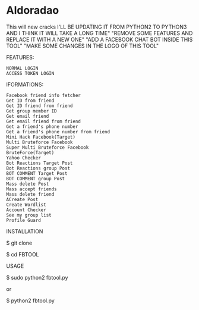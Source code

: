 # Aldoradao
This will new  cracks 
I'LL BE UPDATING IT FROM PYTHON2 TO PYTHON3 AND I THINK IT WILL TAKE A LONG TIME"
"REMOVE SOME FEATURES AND REPLACE IT WITH A NEW ONE"
"ADD A FACEBOOK CHAT BOT INSIDE THIS TOOL"
"MAKE SOME CHANGES IN THE LOGO OF THIS TOOL"





FEATURES:

    NORMAL LOGIN
    ACCESS TOKEN LOGIN

IFORMATIONS:

    Facebook friend info fetcher
    Get ID from friend
    Get ID friend from friend
    Get group member ID
    Get email friend
    Get email friend from friend
    Get a friend's phone number
    Get a friend's phone number from friend
    Mini Hack Facebook(Target)
    Multi Bruteforce Facebook
    Super Multi Bruteforce Facebook
    BruteForce(Target)
    Yahoo Checker
    Bot Reactions Target Post
    Bot Reactions group Post
    BOT COMMENT Target Post
    BOT COMMENT group Post
    Mass delete Post
    Mass accept friends
    Mass delete friend
    ACreate Post
    Create Wordlist
    Account Checker
    See my group list
    Profile Guard

INSTALLATION

$ git clone

$ cd FBTOOL

USAGE

$ sudo python2 fbtool.py

or

$ python2 fbtool.py
